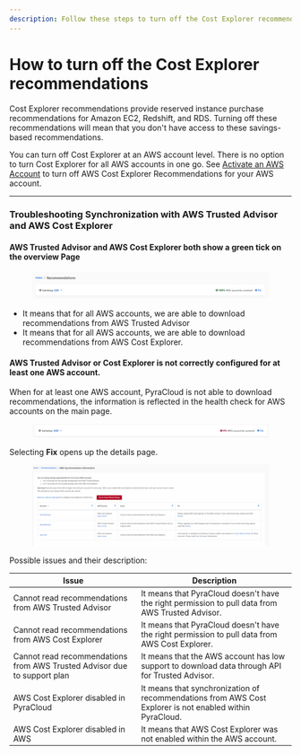 ```yaml
---
description: Follow these steps to turn off the Cost Explorer recommendations.
---
```


# How to turn off the Cost Explorer recommendations

Cost Explorer recommendations provide reserved instance purchase recommendations for Amazon EC2, Redshift, and RDS. Turning off these recommendations will mean that you don't have access to these savings-based recommendations.

You can turn off Cost Explorer at an AWS account level. There is no option to turn Cost Explorer for all AWS accounts in one go. See [Activate an AWS Account](../../cloud-account-onboarding/aws-onboarding/activate-an-aws-account.md) to turn off AWS Cost Explorer Recommendations for your AWS account.

***

### Troubleshooting Synchronization with AWS Trusted Advisor and AWS Cost Explorer

#### **AWS Trusted Advisor and AWS Cost Explorer both show a green tick on the overview Page**

<figure><img src="../../.gitbook/assets/image (166).png" alt=""><figcaption></figcaption></figure>

* It means that for all AWS accounts, we are able to download recommendations from AWS Trusted Advisor
* It means that for all AWS accounts, we are able to download recommendations from AWS Cost Explorer.

#### **AWS Trusted Advisor or Cost Explorer is not correctly configured for at least one AWS account.**

When for at least one AWS account, PyraCloud is not able to download recommendations, the information is reflected in the health check for AWS accounts on the main page.

<figure><img src="../../.gitbook/assets/image (167).png" alt=""><figcaption></figcaption></figure>

Selecting **Fix** opens up the details page.

<figure><img src="../../.gitbook/assets/image (168).png" alt=""><figcaption></figcaption></figure>

Possible issues and their description:

| Issue                                                                    | Description                                                                                              |
| ------------------------------------------------------------------------ | -------------------------------------------------------------------------------------------------------- |
| Cannot read recommendations from AWS Trusted Advisor                     | It means that PyraCloud doesn't have the right permission to pull data from AWS Trusted Advisor.         |
| Cannot read recommendations from AWS Cost Explorer                       | It means that PyraCloud doesn't have the right permission to pull data from AWS Cost Explorer.           |
| Cannot read recommendations from AWS Trusted Advisor due to support plan | It means that the AWS account has low support to download data through API for Trusted Advisor.          |
| AWS Cost Explorer disabled in PyraCloud                                  | It means that synchronization of recommendations from AWS Cost Explorer is not enabled within PyraCloud. |
| AWS Cost Explorer disabled in AWS                                        | It means that AWS Cost Explorer was not enabled within the AWS account.                                  |
